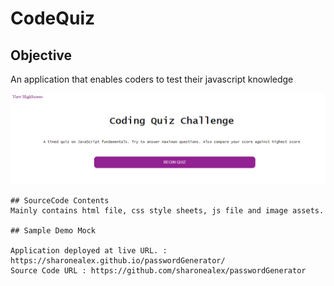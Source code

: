 # CodeQuiz


## Objective

 An application that enables coders to test their javascript knowledge 

 
![Alt text](./assets/images/Capture2.PNG?raw=true "Title")



```
## SourceCode Contents
Mainly contains html file, css style sheets, js file and image assets.

## Sample Demo Mock

Application deployed at live URL. : https://sharonealex.github.io/passwordGenerator/
Source Code URL : https://github.com/sharonealex/passwordGenerator


